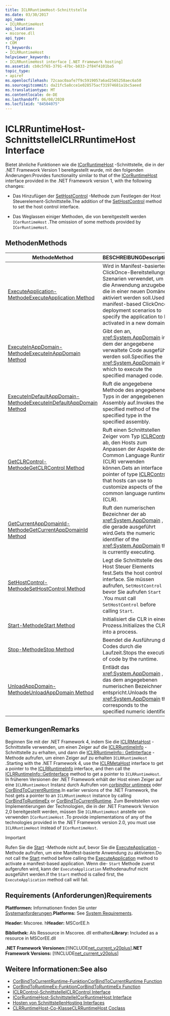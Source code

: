 ```yaml
---
title: ICLRRuntimeHost-Schnittstelle
ms.date: 03/30/2017
api_name:
- ICLRRuntimeHost
api_location:
- mscoree.dll
api_type:
- COM
f1_keywords:
- ICLRRuntimeHost
helpviewer_keywords:
- ICLRRuntimeHost interface [.NET Framework hosting]
ms.assetid: cb0c5f65-3791-47bc-b833-2f84f4101ba5
topic_type:
- apiref
ms.openlocfilehash: 72caac0aafe7f9c5919057a6ad2565258aec6a50
ms.sourcegitcommit: da21fc5a8cce1e028575acf31974681a1bc5aeed
ms.translationtype: MT
ms.contentlocale: de-DE
ms.lasthandoff: 06/08/2020
ms.locfileid: "84504075"
---
```

# <a name="iclrruntimehost-interface"></a><span data-ttu-id="c632e-102">ICLRRuntimeHost-Schnittstelle</span><span class="sxs-lookup"><span data-stu-id="c632e-102">ICLRRuntimeHost Interface</span></span>
<span data-ttu-id="c632e-103">Bietet ähnliche Funktionen wie die [ICorRuntimeHost](icorruntimehost-interface.md) -Schnittstelle, die in der .NET Framework Version 1 bereitgestellt wurde, mit den folgenden Änderungen:</span><span class="sxs-lookup"><span data-stu-id="c632e-103">Provides functionality similar to that of the [ICorRuntimeHost](icorruntimehost-interface.md) interface provided in the .NET Framework version 1, with the following changes:</span></span>  
  
- <span data-ttu-id="c632e-104">Das Hinzufügen der [SetHostControl](iclrruntimehost-sethostcontrol-method.md) -Methode zum Festlegen der Host Steuerelement-Schnittstelle.</span><span class="sxs-lookup"><span data-stu-id="c632e-104">The addition of the [SetHostControl](iclrruntimehost-sethostcontrol-method.md) method to set the host control interface.</span></span>  
  
- <span data-ttu-id="c632e-105">Das Weglassen einiger Methoden, die von bereitgestellt werden `ICorRuntimeHost` .</span><span class="sxs-lookup"><span data-stu-id="c632e-105">The omission of some methods provided by `ICorRuntimeHost`.</span></span>  
  
## <a name="methods"></a><span data-ttu-id="c632e-106">Methoden</span><span class="sxs-lookup"><span data-stu-id="c632e-106">Methods</span></span>  
  
|<span data-ttu-id="c632e-107">Methode</span><span class="sxs-lookup"><span data-stu-id="c632e-107">Method</span></span>|<span data-ttu-id="c632e-108">BESCHREIBUNG</span><span class="sxs-lookup"><span data-stu-id="c632e-108">Description</span></span>|  
|------------|-----------------|  
|[<span data-ttu-id="c632e-109">ExecuteApplication-Methode</span><span class="sxs-lookup"><span data-stu-id="c632e-109">ExecuteApplication Method</span></span>](iclrruntimehost-executeapplication-method.md)|<span data-ttu-id="c632e-110">Wird in Manifest-basierten ClickOnce-Bereitstellungs Szenarien verwendet, um die Anwendung anzugeben, die in einer neuen Domäne aktiviert werden soll.</span><span class="sxs-lookup"><span data-stu-id="c632e-110">Used in manifest-based ClickOnce deployment scenarios to specify the application to be activated in a new domain.</span></span>|  
|[<span data-ttu-id="c632e-111">ExecuteInAppDomain-Methode</span><span class="sxs-lookup"><span data-stu-id="c632e-111">ExecuteInAppDomain Method</span></span>](iclrruntimehost-executeinappdomain-method.md)|<span data-ttu-id="c632e-112">Gibt den an, <xref:System.AppDomain> in dem der angegebene verwaltete Code ausgeführt werden soll.</span><span class="sxs-lookup"><span data-stu-id="c632e-112">Specifies the <xref:System.AppDomain> in which to execute the specified managed code.</span></span>|  
|[<span data-ttu-id="c632e-113">ExecuteInDefaultAppDomain-Methode</span><span class="sxs-lookup"><span data-stu-id="c632e-113">ExecuteInDefaultAppDomain Method</span></span>](iclrruntimehost-executeindefaultappdomain-method.md)|<span data-ttu-id="c632e-114">Ruft die angegebene Methode des angegebenen Typs in der angegebenen Assembly auf.</span><span class="sxs-lookup"><span data-stu-id="c632e-114">Invokes the specified method of the specified type in the specified assembly.</span></span>|  
|[<span data-ttu-id="c632e-115">GetCLRControl-Methode</span><span class="sxs-lookup"><span data-stu-id="c632e-115">GetCLRControl Method</span></span>](iclrruntimehost-getclrcontrol-method.md)|<span data-ttu-id="c632e-116">Ruft einen Schnittstellen Zeiger vom Typ [ICLRControl](iclrcontrol-interface.md) ab, den Hosts zum Anpassen der Aspekte des Common Language Runtime (CLR) verwenden können.</span><span class="sxs-lookup"><span data-stu-id="c632e-116">Gets an interface pointer of type [ICLRControl](iclrcontrol-interface.md) that hosts can use to customize aspects of the common language runtime (CLR).</span></span>|  
|[<span data-ttu-id="c632e-117">GetCurrentAppDomainId-Methode</span><span class="sxs-lookup"><span data-stu-id="c632e-117">GetCurrentAppDomainId Method</span></span>](iclrruntimehost-getcurrentappdomainid-method.md)|<span data-ttu-id="c632e-118">Ruft den numerischen Bezeichner der ab <xref:System.AppDomain> , die gerade ausgeführt wird.</span><span class="sxs-lookup"><span data-stu-id="c632e-118">Gets the numeric identifier of the <xref:System.AppDomain> that is currently executing.</span></span>|  
|[<span data-ttu-id="c632e-119">SetHostControl-Methode</span><span class="sxs-lookup"><span data-stu-id="c632e-119">SetHostControl Method</span></span>](iclrruntimehost-sethostcontrol-method.md)|<span data-ttu-id="c632e-120">Legt die Schnittstelle des Host Steuer Elements fest.</span><span class="sxs-lookup"><span data-stu-id="c632e-120">Sets the host control interface.</span></span> <span data-ttu-id="c632e-121">Sie müssen aufrufen, `SetHostControl` bevor Sie aufrufen `Start` .</span><span class="sxs-lookup"><span data-stu-id="c632e-121">You must call `SetHostControl` before calling `Start`.</span></span>|  
|[<span data-ttu-id="c632e-122">Start-Methode</span><span class="sxs-lookup"><span data-stu-id="c632e-122">Start Method</span></span>](iclrruntimehost-start-method.md)|<span data-ttu-id="c632e-123">Initialisiert die CLR in einen Prozess.</span><span class="sxs-lookup"><span data-stu-id="c632e-123">Initializes the CLR into a process.</span></span>|  
|[<span data-ttu-id="c632e-124">Stop-Methode</span><span class="sxs-lookup"><span data-stu-id="c632e-124">Stop Method</span></span>](iclrruntimehost-stop-method.md)|<span data-ttu-id="c632e-125">Beendet die Ausführung des Codes durch die Laufzeit.</span><span class="sxs-lookup"><span data-stu-id="c632e-125">Stops the execution of code by the runtime.</span></span>|  
|[<span data-ttu-id="c632e-126">UnloadAppDomain-Methode</span><span class="sxs-lookup"><span data-stu-id="c632e-126">UnloadAppDomain Method</span></span>](iclrruntimehost-unloadappdomain-method.md)|<span data-ttu-id="c632e-127">Entlädt das <xref:System.AppDomain> , das dem angegebenen numerischen Bezeichner entspricht.</span><span class="sxs-lookup"><span data-stu-id="c632e-127">Unloads the <xref:System.AppDomain> that corresponds to the specified numeric identifier.</span></span>|  
  
## <a name="remarks"></a><span data-ttu-id="c632e-128">Bemerkungen</span><span class="sxs-lookup"><span data-stu-id="c632e-128">Remarks</span></span>  
 <span data-ttu-id="c632e-129">Beginnen Sie mit der .NET Framework 4, indem Sie die [ICLRMetaHost](iclrmetahost-interface.md) -Schnittstelle verwenden, um einen Zeiger auf die [ICLRRuntimeInfo](iclrruntimeinfo-interface.md) -Schnittstelle zu erhalten, und dann die [ICLRRuntimeInfo:: GetInterface](iclrruntimeinfo-getinterface-method.md) -Methode aufrufen, um einen Zeiger auf zu erhalten `ICLRRuntimeHost` .</span><span class="sxs-lookup"><span data-stu-id="c632e-129">Starting with the .NET Framework 4, use the [ICLRMetaHost](iclrmetahost-interface.md) interface to get a pointer to the [ICLRRuntimeInfo](iclrruntimeinfo-interface.md) interface, and then call the [ICLRRuntimeInfo::GetInterface](iclrruntimeinfo-getinterface-method.md) method to get a pointer to `ICLRRuntimeHost`.</span></span> <span data-ttu-id="c632e-130">In früheren Versionen der .NET Framework erhält der Host einen Zeiger auf eine `ICLRRuntimeHost` Instanz durch Aufrufen von [corbindtor untimeex](corbindtoruntimeex-function.md) oder [CorBindToCurrentRuntime](corbindtocurrentruntime-function.md).</span><span class="sxs-lookup"><span data-stu-id="c632e-130">In earlier versions of the .NET Framework, the host gets a pointer to an `ICLRRuntimeHost` instance by calling [CorBindToRuntimeEx](corbindtoruntimeex-function.md) or [CorBindToCurrentRuntime](corbindtocurrentruntime-function.md).</span></span> <span data-ttu-id="c632e-131">Zum Bereitstellen von Implementierungen der Technologien, die in der .NET Framework Version 2,0 bereitgestellt werden, müssen Sie `ICLRRuntimeHost` anstelle von verwenden `ICorRuntimeHost` .</span><span class="sxs-lookup"><span data-stu-id="c632e-131">To provide implementations of any of the technologies provided in the .NET Framework version 2.0, you must use `ICLRRuntimeHost` instead of `ICorRuntimeHost`.</span></span>  
  
> [!IMPORTANT]
> <span data-ttu-id="c632e-132">Rufen Sie die [Start](iclrruntimehost-start-method.md) -Methode nicht auf, bevor Sie die [ExecuteApplication](iclrruntimehost-executeapplication-method.md) -Methode aufrufen, um eine Manifest-basierte Anwendung zu aktivieren.</span><span class="sxs-lookup"><span data-stu-id="c632e-132">Do not call the [Start](iclrruntimehost-start-method.md) method before calling the [ExecuteApplication](iclrruntimehost-executeapplication-method.md) method to activate a manifest-based application.</span></span> <span data-ttu-id="c632e-133">Wenn die- `Start` Methode zuerst aufgerufen wird, kann der `ExecuteApplication` Methodenaufruf nicht ausgeführt werden.</span><span class="sxs-lookup"><span data-stu-id="c632e-133">If the `Start` method is called first, the `ExecuteApplication` method call will fail.</span></span>  
  
## <a name="requirements"></a><span data-ttu-id="c632e-134">Requirements (Anforderungen)</span><span class="sxs-lookup"><span data-stu-id="c632e-134">Requirements</span></span>  
 <span data-ttu-id="c632e-135">**Plattformen:** Informationen finden Sie unter [Systemanforderungen](../../get-started/system-requirements.md).</span><span class="sxs-lookup"><span data-stu-id="c632e-135">**Platforms:** See [System Requirements](../../get-started/system-requirements.md).</span></span>  
  
 <span data-ttu-id="c632e-136">**Header:** Mscoree. h</span><span class="sxs-lookup"><span data-stu-id="c632e-136">**Header:** MSCorEE.h</span></span>  
  
 <span data-ttu-id="c632e-137">**Bibliothek:** Als Ressource in Mscoree. dll enthalten</span><span class="sxs-lookup"><span data-stu-id="c632e-137">**Library:** Included as a resource in MSCorEE.dll</span></span>  
  
 <span data-ttu-id="c632e-138">**.NET Framework Versionen:**[!INCLUDE[net_current_v20plus](../../../../includes/net-current-v20plus-md.md)]</span><span class="sxs-lookup"><span data-stu-id="c632e-138">**.NET Framework Versions:** [!INCLUDE[net_current_v20plus](../../../../includes/net-current-v20plus-md.md)]</span></span>  
  
## <a name="see-also"></a><span data-ttu-id="c632e-139">Weitere Informationen:</span><span class="sxs-lookup"><span data-stu-id="c632e-139">See also</span></span>

- [<span data-ttu-id="c632e-140">CorBindToCurrentRuntime-Funktion</span><span class="sxs-lookup"><span data-stu-id="c632e-140">CorBindToCurrentRuntime Function</span></span>](corbindtocurrentruntime-function.md)
- [<span data-ttu-id="c632e-141">CorBindToRuntimeEx-Funktion</span><span class="sxs-lookup"><span data-stu-id="c632e-141">CorBindToRuntimeEx Function</span></span>](corbindtoruntimeex-function.md)
- [<span data-ttu-id="c632e-142">ICLRControl-Schnittstelle</span><span class="sxs-lookup"><span data-stu-id="c632e-142">ICLRControl Interface</span></span>](iclrcontrol-interface.md)
- [<span data-ttu-id="c632e-143">ICorRuntimeHost-Schnittstelle</span><span class="sxs-lookup"><span data-stu-id="c632e-143">ICorRuntimeHost Interface</span></span>](icorruntimehost-interface.md)
- [<span data-ttu-id="c632e-144">Hosten von Schnittstellen</span><span class="sxs-lookup"><span data-stu-id="c632e-144">Hosting Interfaces</span></span>](hosting-interfaces.md)
- [<span data-ttu-id="c632e-145">CLRRuntimeHost-Co-Klasse</span><span class="sxs-lookup"><span data-stu-id="c632e-145">CLRRuntimeHost Coclass</span></span>](clrruntimehost-coclass.md)

